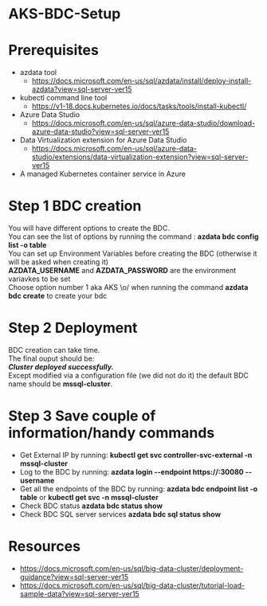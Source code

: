 # AKS-BDC-Setup

# Prerequisites
* azdata tool
  * https://docs.microsoft.com/en-us/sql/azdata/install/deploy-install-azdata?view=sql-server-ver15
* kubectl command line tool
  * https://v1-18.docs.kubernetes.io/docs/tasks/tools/install-kubectl/
* Azure Data Studio
  * https://docs.microsoft.com/en-us/sql/azure-data-studio/download-azure-data-studio?view=sql-server-ver15
* Data Virtualization extension for Azure Data Studio
  * https://docs.microsoft.com/en-us/sql/azure-data-studio/extensions/data-virtualization-extension?view=sql-server-ver15
* A managed Kubernetes container service in Azure

# Step 1 BDC creation

You will have different options to create the BDC.
<br> You can see the list of options by running the command : **azdata bdc config list -o table**
<br> You can set up Environment Variables before creating the BDC (otherwise it will be asked when creating it)
<br> **AZDATA_USERNAME** and **AZDATA_PASSWORD** are the environment variavkes to be set
<br> Choose option number 1 aka AKS \o/ when running the command **azdata bdc create** to create your bdc

# Step 2 Deployment
BDC creation can take time.
<br> The final ouput should be:
<br>_**Cluster deployed successfully.**_
<br> Except modified via a configuration file (we did not do it) the default BDC name should be **mssql-cluster**.

# Step 3 Save couple of information/handy commands
* Get External IP by running: **kubectl get svc controller-svc-external -n mssql-cluster**
* Log to the BDC by running: **azdata login --endpoint https://<ip-address-of-controller-svc-external>:30080 --username <user-name>**
* Get all the endpoints of the BDC by running: **azdata bdc endpoint list -o table** or **kubectl get svc -n mssql-cluster**
* Check BDC status **azdata bdc status show**
* Check BDC SQL server services **azdata bdc sql status show**
 
# Resources
* https://docs.microsoft.com/en-us/sql/big-data-cluster/deployment-guidance?view=sql-server-ver15
* https://docs.microsoft.com/en-us/sql/big-data-cluster/tutorial-load-sample-data?view=sql-server-ver15
 
